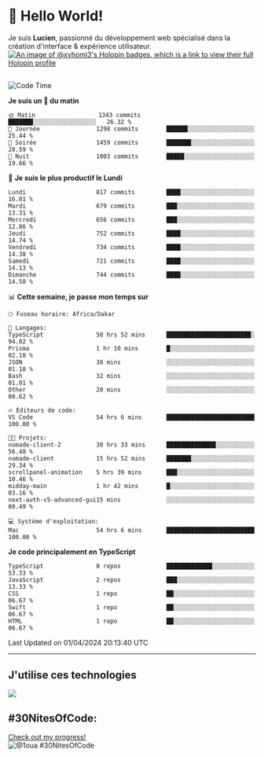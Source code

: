 # 👋 Hello World!

Je suis **Lucien**, passionné du développement web spécialisé dans la création d'interface & expérience utilisateur.
[![An image of @xyhomi3's Holopin badges, which is a link to view their full Holopin profile](https://holopin.me/xyhomi3)](https://holopin.io/@xyhomi3)

##

<!--START_SECTION:waka-->
![Code Time](http://img.shields.io/badge/Code%20Time-814%20hrs%2043%20mins-blue)

**Je suis un 🐤 du matin** 

```text
🌞 Matin                  1343 commits        ███████░░░░░░░░░░░░░░░░░░   26.32 % 
🌆 Journée                1298 commits        ██████░░░░░░░░░░░░░░░░░░░   25.44 % 
🌃 Soirée                 1459 commits        ███████░░░░░░░░░░░░░░░░░░   28.59 % 
🌙 Nuit                   1003 commits        █████░░░░░░░░░░░░░░░░░░░░   19.66 % 
```
📅 **Je suis le plus productif le Lundi** 

```text
Lundi                    817 commits         ████░░░░░░░░░░░░░░░░░░░░░   16.01 % 
Mardi                    679 commits         ███░░░░░░░░░░░░░░░░░░░░░░   13.31 % 
Mercredi                 656 commits         ███░░░░░░░░░░░░░░░░░░░░░░   12.86 % 
Jeudi                    752 commits         ████░░░░░░░░░░░░░░░░░░░░░   14.74 % 
Vendredi                 734 commits         ████░░░░░░░░░░░░░░░░░░░░░   14.38 % 
Samedi                   721 commits         ████░░░░░░░░░░░░░░░░░░░░░   14.13 % 
Dimanche                 744 commits         ████░░░░░░░░░░░░░░░░░░░░░   14.58 % 
```


📊 **Cette semaine, je passe mon temps sur** 

```text
🕑︎ Fuseau horaire: Africa/Dakar

💬 Langages: 
TypeScript               50 hrs 52 mins      ████████████████████████░   94.02 % 
Prisma                   1 hr 10 mins        █░░░░░░░░░░░░░░░░░░░░░░░░   02.18 % 
JSON                     38 mins             ░░░░░░░░░░░░░░░░░░░░░░░░░   01.18 % 
Bash                     32 mins             ░░░░░░░░░░░░░░░░░░░░░░░░░   01.01 % 
Other                    20 mins             ░░░░░░░░░░░░░░░░░░░░░░░░░   00.62 % 

🔥 Éditeurs de code: 
VS Code                  54 hrs 6 mins       █████████████████████████   100.00 % 

🐱‍💻 Projets: 
nomade-client-2          30 hrs 33 mins      ██████████████░░░░░░░░░░░   56.48 % 
nomade-client            15 hrs 52 mins      ███████░░░░░░░░░░░░░░░░░░   29.34 % 
scrollpanel-animation    5 hrs 39 mins       ███░░░░░░░░░░░░░░░░░░░░░░   10.46 % 
midday-main              1 hr 42 mins        █░░░░░░░░░░░░░░░░░░░░░░░░   03.16 % 
next-auth-v5-advanced-gui15 mins             ░░░░░░░░░░░░░░░░░░░░░░░░░   00.49 % 

💻 Système d'exploitation: 
Mac                      54 hrs 6 mins       █████████████████████████   100.00 % 
```

**Je code principalement en TypeScript** 

```text
TypeScript               8 repos             █████████████░░░░░░░░░░░░   53.33 % 
JavaScript               2 repos             ███░░░░░░░░░░░░░░░░░░░░░░   13.33 % 
CSS                      1 repo              ██░░░░░░░░░░░░░░░░░░░░░░░   06.67 % 
Swift                    1 repo              ██░░░░░░░░░░░░░░░░░░░░░░░   06.67 % 
HTML                     1 repo              ██░░░░░░░░░░░░░░░░░░░░░░░   06.67 % 
```




 Last Updated on 01/04/2024 20:13:40 UTC
<!--END_SECTION:waka-->
---

## J'utilise ces technologies

<p align="left">
  <a href="https://skillicons.dev">
    <img src="https://skillicons.dev/icons?i=ts,js,md,scss,tailwind,react,redux,docker,express,astro,vite,nextjs,vercel,figma,ableton" />
  </a>
</p>

## #30NitesOfCode:
  [Check out my progress!](https://www.codedex.io/@1oua/30-nites-of-code)  
  ![@1oua #30NitesOfCode](https://www.codedex.io/api/petStatus?user=1oua)
